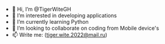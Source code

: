 - 👋 Hi, I’m @TigerWiteGH
- 👀 I’m interested in developing applications
- 🌱 I’m currently learning Python
- 💞️ I’m looking to collaborate on coding from Mobile device's
- 📫 Write me: (tiger.wite.2022@mail.ru)

<!---
TigerWiteGH/TigerWiteGH is a ✨ special ✨ repository because its `README.md` (this file) appears on your GitHub profile.
You can click the Preview link to take a look at your changes.
--->
